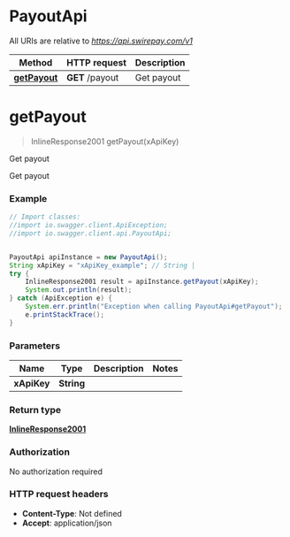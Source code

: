 # PayoutApi

All URIs are relative to *https://api.swirepay.com/v1*

Method | HTTP request | Description
------------- | ------------- | -------------
[**getPayout**](PayoutApi.md#getPayout) | **GET** /payout | Get payout

<a name="getPayout"></a>
# **getPayout**
> InlineResponse2001 getPayout(xApiKey)

Get payout

Get payout

### Example
```java
// Import classes:
//import io.swagger.client.ApiException;
//import io.swagger.client.api.PayoutApi;


PayoutApi apiInstance = new PayoutApi();
String xApiKey = "xApiKey_example"; // String | 
try {
    InlineResponse2001 result = apiInstance.getPayout(xApiKey);
    System.out.println(result);
} catch (ApiException e) {
    System.err.println("Exception when calling PayoutApi#getPayout");
    e.printStackTrace();
}
```

### Parameters

Name | Type | Description  | Notes
------------- | ------------- | ------------- | -------------
 **xApiKey** | **String**|  |

### Return type

[**InlineResponse2001**](InlineResponse2001.md)

### Authorization

No authorization required

### HTTP request headers

 - **Content-Type**: Not defined
 - **Accept**: application/json

